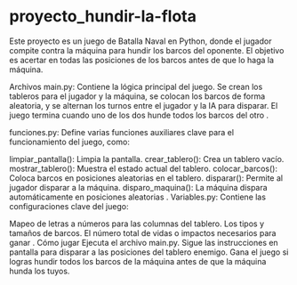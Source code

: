 # proyecto_hundir-la-flota

Este proyecto es un juego de Batalla Naval en Python, donde el jugador compite contra la máquina para hundir los barcos del oponente. El objetivo es acertar en todas las posiciones de los barcos antes de que lo haga la máquina.

Archivos
main.py:
Contiene la lógica principal del juego. Se crean los tableros para el jugador y la máquina, se colocan los barcos de forma aleatoria, y se alternan los turnos entre el jugador y la IA para disparar. El juego termina cuando uno de los dos hunde todos los barcos del otro​
.

funciones.py:
Define varias funciones auxiliares clave para el funcionamiento del juego, como:

limpiar_pantalla(): Limpia la pantalla.
crear_tablero(): Crea un tablero vacío.
mostrar_tablero(): Muestra el estado actual del tablero.
colocar_barcos(): Coloca barcos en posiciones aleatorias en el tablero.
disparar(): Permite al jugador disparar a la máquina.
disparo_maquina(): La máquina dispara automáticamente en posiciones aleatorias​
.
Variables.py:
Contiene las configuraciones clave del juego:

Mapeo de letras a números para las columnas del tablero.
Los tipos y tamaños de barcos.
El número total de vidas o impactos necesarios para ganar​
.
Cómo jugar
Ejecuta el archivo main.py.
Sigue las instrucciones en pantalla para disparar a las posiciones del tablero enemigo.
Gana el juego si logras hundir todos los barcos de la máquina antes de que la máquina hunda los tuyos.
